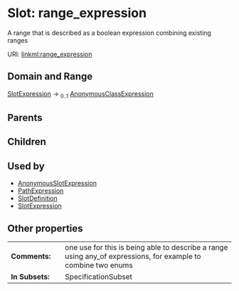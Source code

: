 
# Slot: range_expression

A range that is described as a boolean expression combining existing ranges

URI: [linkml:range_expression](https://w3id.org/linkml/range_expression)


## Domain and Range

[SlotExpression](SlotExpression.md) &#8594;  <sub>0..1</sub> [AnonymousClassExpression](AnonymousClassExpression.md)

## Parents


## Children


## Used by

 * [AnonymousSlotExpression](AnonymousSlotExpression.md)
 * [PathExpression](PathExpression.md)
 * [SlotDefinition](SlotDefinition.md)
 * [SlotExpression](SlotExpression.md)

## Other properties

|  |  |  |
| --- | --- | --- |
| **Comments:** | | one use for this is being able to describe a range using any_of expressions, for example to combine two enums |
| **In Subsets:** | | SpecificationSubset |
